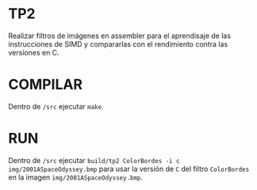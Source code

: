 # TP2

Realizar filtros de imágenes en assembler para el aprendisaje de las instrucciones de SIMD y compararlas con el rendimiento contra las versiones en C.

# COMPILAR

Dentro de `/src` ejecutar `make`.

# RUN

Dentro de `/src` ejecutar `build/tp2 ColorBordes -i c img/2001ASpaceOdyssey.bmp` para usar la versión de `C` del filtro `ColorBordes` en la imagen `img/2001ASpaceOdyssey.bmp`.
